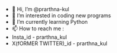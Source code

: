 - 👋 Hi, I’m @prarthna-kul
- 👀 I’m interested in coding new programs
- 🌱 I’m currently learning Python
- 📫 How to reach me :
- Insta_id - prarthna_kul
- X(fORMER TWITTER)_id - prarthna_kul

<!---
prarthna-kul/prarthna-kul is a ✨ special ✨ repository because its `README.md` (this file) appears on your GitHub profile.
You can click the Preview link to take a look at your changes.
--->
